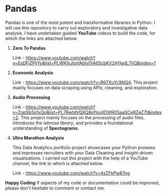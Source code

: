 # Pandas

Pandas is one of the most potent and transformative libraries in Python. I will use this repository to carry out exploratory and investigative data analysis. I have undertaken guided **YouTube** videos to build the code, for which the links are attached below.


1. **Zero To Pandas**

     Link - https://www.youtube.com/watch?v=EsDFiZPljYo&list=PLWKjhJtqVAblvI1i46ScbKV2jH1gdL7VQ&index=1

2. **Economic Analysis**

   Link - https://www.youtube.com/watch?v=R67XuYc9NQ4. This project mainly focuses on data scraping using APIs, cleaning, and exploration. 
3. **Audio Processing**

   Link - https://www.youtube.com/watch?v=ZqpSb5p1xQo&list=PL7RwtdVQXQ8oYpuIIDWR0SaaSCe8ZeZ7t&index=2. This project mainly focuses on the processing of audio files, introduces the _lebrosa library_, and provides a foundational understanding of **Spectograms**.

4. **Ultra Marathon Analysis**

   This Data Analytics portfolio project showcases your Python prowess and impresses recruiters with your Data Cleaning and insight-driven visualisations. I carried out this project with the help of a YouTube channel, the link to which is attached below.

   Link - https://www.youtube.com/watch?v=4sZFkPw87ng

**Happy Coding** If aspects of my code or documentation could be improved, please don't hesitate to comment or contact me. 
